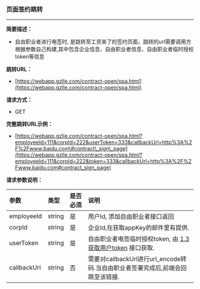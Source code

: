 ### 页面签约跳转

---

**简要描述：**

* 自由职业者进行电签时, 是跳转至工资来了的签约页面，跳转的url需要调用方根据参数自己构建,其中包含企业信息、自由职业者信息、自由职业者临时授权token等信息

**跳转URL：**

* [https://webapp.gzlle.com/contract-open/spa.html](https://webapp.gzlle.com/contract-open/spa.html)

**请求方式：**

* GET 

**完整跳转URL示例：**

* [https://webapp.gzlle.com/contract-open/spa.html?employeeId=111&corpId=222&userToken=333&callbackUrl=http%3A%2F%2Fwww.baidu.com\#contract\_sign\_page](https://webapp.gzlle.com/contract-open/spa.html?employeeId=111&corpId=222&token=333&callbackUrl=http%3A%2F%2Fwww.baidu.com#contract_sign_page)

**请求参数说明：**

| 参数 | 类型 | 是否必须 | 说明 |
| :--- | :--- | :--- | :--- |
| employeeId | string | 是 | 用户Id, 添加自由职业者接口返回 |
| corpId | string | 是 | 企业Id,在获取appKey的邮件里有提供. |
| userToken | string | 是 | 自由职业者电签临时授权token, 由 [1.3获取用户token](/huo-qu-yong-hu-token.md) 接口获取. |
| callbackUrl | string | 否 | 需要对callbackUrl进行url\_encode转码.当自由职业者签署完成后,前端会回跳至该链接. |




